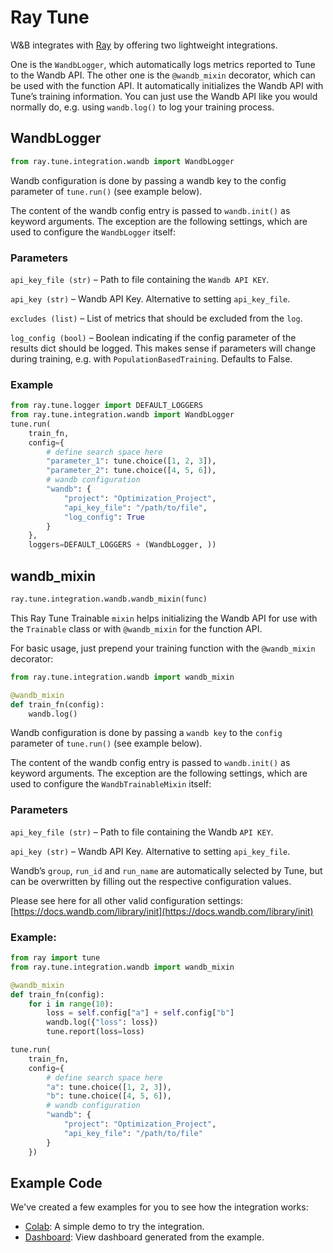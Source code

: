 # Ray Tune

W\&B integrates with [Ray](https://github.com/ray-project/ray) by offering two lightweight integrations.

One is the `WandbLogger`, which automatically logs metrics reported to Tune to the Wandb API. The other one is the `@wandb_mixin` decorator, which can be used with the function API. It automatically initializes the Wandb API with Tune’s training information. You can just use the Wandb API like you would normally do, e.g. using `wandb.log()` to log your training process.

## WandbLogger

```python
from ray.tune.integration.wandb import WandbLogger
```

Wandb configuration is done by passing a wandb key to the config parameter of `tune.run()` (see example below).

The content of the wandb config entry is passed to `wandb.init()` as keyword arguments. The exception are the following settings, which are used to configure the `WandbLogger` itself:

### Parameters

`api_key_file (str)` – Path to file containing the `Wandb API KEY`.

`api_key (str)` – Wandb API Key. Alternative to setting `api_key_file`.

`excludes (list)` – List of metrics that should be excluded from the `log`.

`log_config (bool)` – Boolean indicating if the config parameter of the results dict should be logged. This makes sense if parameters will change during training, e.g. with `PopulationBasedTraining`. Defaults to False.

### Example

```python
from ray.tune.logger import DEFAULT_LOGGERS
from ray.tune.integration.wandb import WandbLogger
tune.run(
    train_fn,
    config={
        # define search space here
        "parameter_1": tune.choice([1, 2, 3]),
        "parameter_2": tune.choice([4, 5, 6]),
        # wandb configuration
        "wandb": {
            "project": "Optimization_Project",
            "api_key_file": "/path/to/file",
            "log_config": True
        }
    },
    loggers=DEFAULT_LOGGERS + (WandbLogger, ))
```

## wandb\_mixin

```python
ray.tune.integration.wandb.wandb_mixin(func)
```

This Ray Tune Trainable `mixin` helps initializing the Wandb API for use with the `Trainable` class or with `@wandb_mixin` for the function API.

For basic usage, just prepend your training function with the `@wandb_mixin` decorator:

```python
from ray.tune.integration.wandb import wandb_mixin

@wandb_mixin
def train_fn(config):
    wandb.log()
```

Wandb configuration is done by passing a `wandb key` to the `config` parameter of `tune.run()` (see example below).

The content of the wandb config entry is passed to `wandb.init()` as keyword arguments. The exception are the following settings, which are used to configure the `WandbTrainableMixin` itself:

### Parameters

`api_key_file (str)` – Path to file containing the Wandb `API KEY`.

`api_key (str)` – Wandb API Key. Alternative to setting `api_key_file`.

Wandb’s `group`, `run_id` and `run_name` are automatically selected by Tune, but can be overwritten by filling out the respective configuration values.

Please see here for all other valid configuration settings: [https://docs.wandb.com/library/init](https://docs.wandb.com/library/init)

### Example:

```python
from ray import tune
from ray.tune.integration.wandb import wandb_mixin

@wandb_mixin
def train_fn(config):
    for i in range(10):
        loss = self.config["a"] + self.config["b"]
        wandb.log({"loss": loss})
        tune.report(loss=loss)

tune.run(
    train_fn,
    config={
        # define search space here
        "a": tune.choice([1, 2, 3]),
        "b": tune.choice([4, 5, 6]),
        # wandb configuration
        "wandb": {
            "project": "Optimization_Project",
            "api_key_file": "/path/to/file"
        }
    })
```

## Example Code

We've created a few examples for you to see how the integration works:

* [Colab](https://colab.research.google.com/drive/1WOCOcOsSzHAriUqSZCBTDFELDwUBYYjD?usp=sharing): A simple demo to try the integration.
* [Dashboard](https://wandb.ai/anmolmann/ray\_tune): View dashboard generated from the example.
